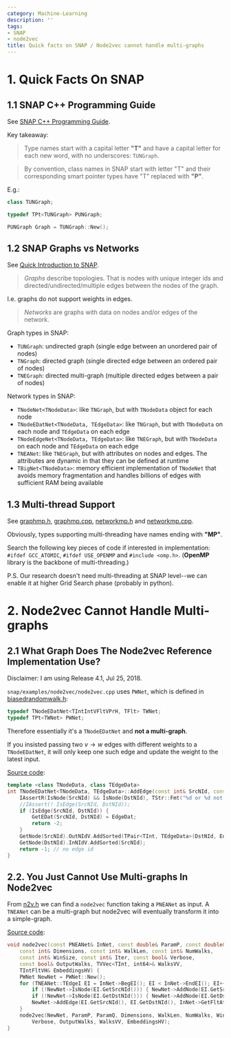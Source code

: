 ```yaml
---
category: Machine-Learning
description: ''
tags:
- SNAP
- node2vec
title: Quick facts on SNAP / Node2vec cannot handle multi-graphs
---
```


# 1. Quick Facts On SNAP

## 1.1 SNAP C++ Programming Guide

See [SNAP C++ Programming Guide](https://snap.stanford.edu/snap/doc/snapdev-guide/).

Key takeaway:

> Type names start with a capital letter **"T"** and have a capital letter for each new word, with no underscores: `TUNGraph`.

> By convention, class names in SNAP start with letter "T" and their corresponding smart pointer types have "T" replaced with **"P"**.

E.g.:

```cpp
class TUNGraph;

typedef TPt<TUNGraph> PUNGraph;

PUNGraph Graph = TUNGraph::New();
```

## 1.2 SNAP Graphs vs Networks

See [Quick Introduction to SNAP](https://snap.stanford.edu/snap/quick.html).

> _Graphs_ describe topologies. That is nodes with unique integer ids and directed/undirected/multiple edges between the nodes of the graph.

I.e. graphs do not support weights in edges.

> _Networks_ are graphs with data on nodes and/or edges of the network.

Graph types in SNAP:

* `TUNGraph`: undirected graph (single edge between an unordered pair of nodes)
* `TNGraph`: directed graph (single directed edge between an ordered pair of nodes)
* `TNEGraph`: directed multi-graph (multiple directed edges between a pair of nodes)

Network types in SNAP:

* `TNodeNet<TNodeData>`: like `TNGraph`, but with `TNodeData` object for each node
* `TNodeEDatNet<TNodeData, TEdgeData>`: like `TNGraph`, but with `TNodeData` on each node and `TEdgeData` on each edge
* `TNodeEdgeNet<TNodeData, TEdgeData>`: like `TNEGraph`, but with `TNodeData` on each node and `TEdgeData` on each edge
* `TNEANet`: like `TNEGraph`, but with attributes on nodes and edges. The attributes are dynamic in that they can be defined at runtime
* `TBigNet<TNodeData>`: memory efficient implementation of `TNodeNet` that avoids memory fragmentation and handles billions of edges with sufficient RAM being available

## 1.3 Multi-thread Support

See [graphmp.h](https://snap.stanford.edu/snap/doc/snapuser-ref/d9/deb/graphmp_8h.html), [graphmp.cpp](https://snap.stanford.edu/snap/doc/snapuser-ref/d7/dd2/graphmp_8cpp.html), [networkmp.h](https://snap.stanford.edu/snap/doc/snapuser-ref/dc/d36/networkmp_8h.html) and [networkmp.cpp](https://snap.stanford.edu/snap/doc/snapuser-ref/dd/d0a/networkmp_8cpp.html).

Obviously, types supporting multi-threading have names ending with **"MP"**.

Search the following key pieces of code if interested in implementation: `#ifdef GCC_ATOMIC`, `#ifdef USE_OPENMP` and `#include <omp.h>`. (**OpenMP** library is the backbone of multi-threading.)

P.S. Our research doesn't need multi-threading at SNAP level--we can enable it at higher Grid Search phase (probably in python).

# 2. Node2vec Cannot Handle Multi-graphs

## 2.1 What Graph Does The Node2vec Reference Implementation Use?

Disclaimer: I am using Release 4.1, Jul 25, 2018.

`snap/examples/node2vec/node2vec.cpp` uses `PWNet`, which is defined in [biasedrandomwalk.h](https://snap.stanford.edu/snap/doc/snapdev-ref/d5/dc0/biasedrandomwalk_8h.html):

```cpp
typedef TNodeEDatNet<TIntIntVFltVPrH, TFlt> TWNet;
typedef TPt<TWNet> PWNet;
```

Therefore essentially it's a `TNodeEDatNet` and **not a multi-graph**.

If you insisted passing two $v \rightarrow w$ edges with different weights to a `TNodeEDatNet`, it will only keep one such edge and update the weight to the latest input.

[Source code](https://snap.stanford.edu/snap/doc/snapdev-ref/de/d62/classTNodeEDatNet.html#adc9fbdd2464d6077123ba3ff6ccf01e9):

```cpp
template <class TNodeData, class TEdgeData>
int TNodeEDatNet<TNodeData, TEdgeData>::AddEdge(const int& SrcNId, const int& DstNId, const TEdgeData& EdgeDat) {
    IAssertR(IsNode(SrcNId) && IsNode(DstNId), TStr::Fmt("%d or %d not a node.", SrcNId, DstNId).CStr());
    //IAssert(! IsEdge(SrcNId, DstNId));
    if (IsEdge(SrcNId, DstNId)) {
        GetEDat(SrcNId, DstNId) = EdgeDat;
        return -2;
    }
    GetNode(SrcNId).OutNIdV.AddSorted(TPair<TInt, TEdgeData>(DstNId, EdgeDat));
    GetNode(DstNId).InNIdV.AddSorted(SrcNId);
    return -1; // no edge id
}
```

## 2.2. You Just Cannot Use Multi-graphs In Node2vec

From [n2v.h](https://snap.stanford.edu/snap/doc/snapdev-ref/d6/d2e/n2v_8h.html) we can find a `node2vec` function taking a `PNEANet` as input. A `TNEANet` can be a multi-graph but node2vec will eventually transform it into a simple-graph. 

[Source code](https://snap.stanford.edu/snap/doc/snapdev-ref/d0/dcd/n2v_8cpp_source.html#l00081):

```cpp
void node2vec(const PNEANet& InNet, const double& ParamP, const double& ParamQ,
    const int& Dimensions, const int& WalkLen, const int& NumWalks,
    const int& WinSize, const int& Iter, const bool& Verbose,
    const bool& OutputWalks, TVVec<TInt, int64>& WalksVV,
    TIntFltVH& EmbeddingsHV) {
    PWNet NewNet = PWNet::New();
    for (TNEANet::TEdgeI EI = InNet->BegEI(); EI < InNet->EndEI(); EI++) {
        if (!NewNet->IsNode(EI.GetSrcNId())) { NewNet->AddNode(EI.GetSrcNId()); }
        if (!NewNet->IsNode(EI.GetDstNId())) { NewNet->AddNode(EI.GetDstNId()); }
        NewNet->AddEdge(EI.GetSrcNId(), EI.GetDstNId(), InNet->GetFltAttrDatE(EI,"weight"));
    }
    node2vec(NewNet, ParamP, ParamQ, Dimensions, WalkLen, NumWalks, WinSize, Iter, 
        Verbose, OutputWalks, WalksVV, EmbeddingsHV);
}
```